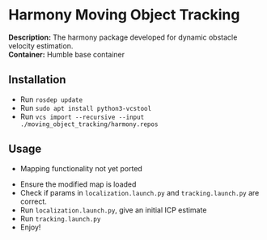 # Harmony Moving Object Tracking

**Description:** The harmony package developed for dynamic obstacle velocity estimation.   
**Container:** Humble base container

## Installation

- Run `rosdep update`
- Run `sudo apt install python3-vcstool`
- Run `vcs import --recursive --input ./moving_object_tracking/harmony.repos`

## Usage
- Mapping functionality not yet ported
<!-- - Create a map using `mapping.launch` -->
<!-- - Save the map using `map_saver` in `map_server` (ensure the `/map` topic is saved) -->
<!-- - Dilate/inflate the map around static obstacles (plus some margin) using a painting program, e. g. `Krita` -->
- Ensure the modified map is loaded
- Check if params in `localization.launch.py` and `tracking.launch.py` are correct.
- Run `localization.launch.py`, give an initial ICP estimate
- Run `tracking.launch.py`
- Enjoy!
